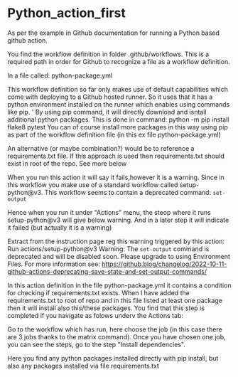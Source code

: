 # Python_action_first
As per the example in Github documentation for running a Python based github action.

You find the workflow definition in folder .github/workflows. This is a required path in order for Github to recognize a file as a workflow definition.

In a file called: python-package.yml

This workflow definition so far only makes use of default capabilities which come with deploying to a Github hosted runner. So it uses that it has a python environment installed on the runner which enables using commands like pip.
'
By using pip command, it will directly download and isntall additional python packages. This is done in command:
 python -m pip install flake8 pytest
 You can of course install more packages in this way using pip as part of the workflow definition file (in this ex file python-package.yml)
 

An alternative (or maybe combination?) would be to reference a requirements.txt file. If this approach is used then requirements.txt should exist in root of the repo. See more below

When you run this action it will say it fails,however it is a warning.
Since in this workflow you make use of a standard workflow called setup-python@v3. This workflow seems to contain a deprecated command: `set-output` 

Hence when you run it under "Actions" menu, the steop where it runs setup-python@v3 will give below warning. And in a later step it will indicate it failed (but actually it is a warning)

Extract from the instruction page reg this warning triggered by this action:
Run actions/setup-python@v3
Warning: The `set-output` command is deprecated and will be disabled soon. Please upgrade to using Environment Files. For more information see: https://github.blog/changelog/2022-10-11-github-actions-deprecating-save-state-and-set-output-commands/

In this action definition in the file python-package.yml it contains a condition for checking if requirements.txt exists. When I have added the requirements.txt to root of repo and in this file listed at least one package then it will install also this/these packages. 
You find that this step is completed if you navigate as folows underv the Actions tab: 

Go to the workflow which has run, here choose the job (in this case there are 3 jobs thanks to the matrix command). Once you have chosen one job, you can see the steps, go to the step "Install dependencies".

Here you find any python packages installed directly with pip install, but also any packages installed via file requirements.txt
